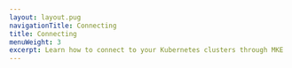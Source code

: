 ```yaml
---
layout: layout.pug
navigationTitle: Connecting
title: Connecting
menuWeight: 3
excerpt: Learn how to connect to your Kubernetes clusters through MKE
---
```


